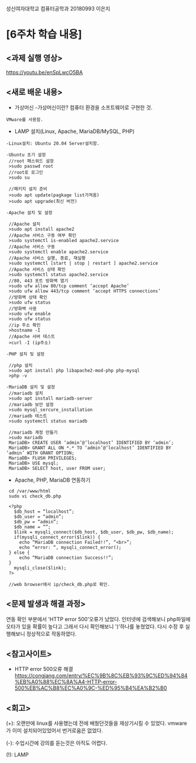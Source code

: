 성신여자대학교 컴퓨터공학과 20180993 이은지

[6주차 학습 내용]
=============

<과제 실행 영상>
--------------
https://youtu.be/enSpLwcO5BA


<새로 배운 내용>
-------------
* 가상머신
 -가상머신이란? 컴퓨터 환경을 소프트웨어로 구현한 것.
 ```
 VMware를 사용함.
 ```
 
* LAMP 설치(Linux, Apache, MariaDB/MySQL, PHP)
 ```
 -Linux설치: Ubuntu 20.04 Server설치함.
 
 -Ubuntu 초기 설정
  //root 패스워드 설정
  >sudo passwd root
  //root로 로그인
  >sudo su

  //패키지 설치 준비
  >sudo apt update(pagkage list가져옴)
  >sudo apt upgrade(최신 버전)
 ```
 
 ```
 -Apache 설치 및 설정
 
  //Apache 설치
  >sudo apt install apache2
  //Apache 서비스 구동 여부 확인
  >sudo systemctl is-enabled apache2.service
  //Apache 서비스 구동
  >sudo systemctl enable apache2.service
  //Apache 서비스 실행, 종료, 재실행
  >sudo systemctl [start | stop | restart ] apache2.service
  //Apache 서비스 상태 확인
  >sudo systemctl status apache2.service
  //80, 443 포트 방화벽 열기
  >sudo ufw allow 80/tcp comment ‘accept Apache’
  >sudo ufw allow 443/tcp comment ‘accept HTTPS connections’ 
  //방화벽 상태 확인
  >sudo ufw status
  //방화벽 사용
  >sudo ufw enable
  >sudo ufw status
  //ip 주소 확인
  >hostname -I
  //Apache 서버 테스트
  >curl -I (ip주소)
 ```
 
 ```
 -PHP 설치 및 설정
 
  //php 설치
  >sudo apt install php libapache2-mod-php php-mysql
  >php -v
 ```
 
 ```
 -MariaDB 설치 및 설정
  //mariadb 설치
  >sudo apt install mariadb-server
  //mariadb 보안 설정
  >sudo mysql_sercure_installation
  //mariadb 테스트
  >sudo systemctl status mariadb
  
  //mariadb 계정 만들기
  >sudo mariadb
  MariaDB> CREATE USER ‘admin’@’localhost’ IDENTIFIED BY ‘admin’;
  MariaDB> GRANT ALL ON *.* TO ‘admin’@’localhost’ IDENTIFIED BY ‘admin’ WITH GRANT OPTION;
  MariaDB> FLUSH PRIVILEGES;
  MariaDB> USE mysql;
  MariaDB> SELECT host, user FROM user;
 ```

* Apache, PHP, MariaDB 연동하기
 ```
  cd /var/www/html
  sudo vi check_db.php
  
  <?php
    $db_host = “localhost”;
    $db_user = “admin”;
    $db_pw = “admin”;
    $db_name = “”;
    $link = mysqli_connect($db_host, $db_user, $db_pw, $db_name);
    if(mysqli_connect_error($link)) {
      echo “MariaDB connection Failed!!”, “<br>”;
      echo “error: “, mysqli_connect_error();
  } else {
      echo “MariaDB connection Success!!”;
  }
    mysqli_close($link);
  ?>
  
  //web browser에서 ip/check_db.php로 확인.
 ```

<문제 발생과 해결 과정>
-------------
연동 확인 부분에서 'HTTP error 500'오류가 났었다. 인터넷에 검색해보니 php파일에 오타가 있을 확률이 높다고 그래서 다시 확인해보니 ')'하나를 놓쳤었다.
다시 수정 후 실행해보니 정상적으로 작동하였다.

<참고사이트>
----------
* HTTP error 500오류 해결
https://congjang.com/entry/%EC%9B%8C%EB%93%9C%ED%94%84%EB%A0%88%EC%8A%A4-HTTP-error-500%EB%AC%B8%EC%A0%9C-%ED%95%B4%EA%B2%B0


<회고>
------
(+): 오랜만에 linux를 사용했는데 전에 배웠던것들을 재상기시킬 수 있었다. vmware가 이미 설치되어있었어서 번거로움은 없었다.

(-): 수업시간에 강의를 듣는것은 아직도 어렵다.

(!): LAMP

